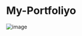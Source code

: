 # My-Portfoliyo

![image](https://user-images.githubusercontent.com/101235785/185653463-e4ff1f4c-3afd-4630-ad03-5633932c8d25.png)
